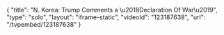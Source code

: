 {
    "title": "N. Korea: Trump Comments a \u2018Declaration Of War\u2019",
    "type": "solo",
    "layout": "iframe-static",
    "videoId": "123187638",
    "url": "\/tvpembed\/123187638"
}